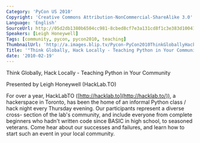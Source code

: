 ```yaml
---
Category: 'PyCon US 2010'
Copyright: 'Creative Commons Attribution-NonCommercial-ShareAlike 3.0'
Language: 'English'
SourceUrl: http://05d2db1380b6504cc981-8cbed8cf7e3a131cd8f1c3e383d10041.r93.cf2.rackcdn.com/pycon-us-2010/323_think-globally-hack-locally-teaching-python-in-your-community-122.m4v
Speakers: [Leigh Honeywell]
Tags: [community, pycon, pycon2010, teaching]
ThumbnailUrl: 'http://a.images.blip.tv/Pycon-PyCon2010ThinkGloballyHackLocallyTeachingPythonInYourC847.png'
Title: '"Think Globally, Hack Locally - Teaching Python in Your Community (#122)"'
date: '2010-02-19'
---
```

Think Globally, Hack Locally - Teaching Python in Your Community

  
Presented by Leigh Honeywell (HackLab.TO)

  
For over a year, HackLabTO ([http://hacklab.to](http://hacklab.to/)), a
hackerspace in Toronto, has been the home of an informal Python class / hack
night every Thursday evening. Our participants represent a diverse cross-
section of the lab's community, and include everyone from complete beginners
who hadn't written code since BASIC in high school, to seasoned veterans. Come
hear about our successes and failures, and learn how to start such an event in
your local community.

